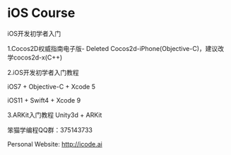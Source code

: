 iOS Course
==========

iOS开发初学者入门

1.Cocos2D权威指南电子版- Deleted
Cocos2d-iPhone(Objective-C)，建议改学cocos2d-x(C++)

2.iOS开发初学者入门教程

iOS7 + Objective-C + Xcode 5

iOS11 + Swift4 + Xcode 9

3.ARKit入门教程
Unity3d + ARKit

笨猫学编程QQ群：375143733

Personal Website: http://icode.ai

